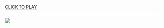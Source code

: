 
<a href="https://premium76.site?title=fps_shooter_games_unblocked&ref=13M">CLICK TO PLAY</a></h3>
<hr>

<a href="https://premium76.site?title=fps_shooter_games_unblocked&ref=13M"><img src="https://clearcache.store/games.png"></a>


